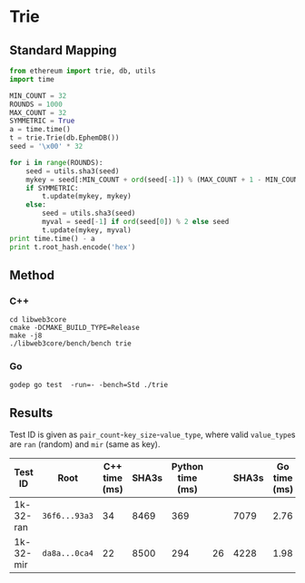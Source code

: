 # Trie

## Standard Mapping

```python
from ethereum import trie, db, utils
import time

MIN_COUNT = 32
ROUNDS = 1000
MAX_COUNT = 32
SYMMETRIC = True
a = time.time()
t = trie.Trie(db.EphemDB())
seed = '\x00' * 32

for i in range(ROUNDS):
    seed = utils.sha3(seed)
    mykey = seed[:MIN_COUNT + ord(seed[-1]) % (MAX_COUNT + 1 - MIN_COUNT)]
    if SYMMETRIC:
        t.update(mykey, mykey)
    else:
        seed = utils.sha3(seed)
        myval = seed[-1] if ord(seed[0]) % 2 else seed
        t.update(mykey, myval)
print time.time() - a 
print t.root_hash.encode('hex')
```

## Method

### C++

```
cd libweb3core
cmake -DCMAKE_BUILD_TYPE=Release
make -j8
./libweb3core/bench/bench trie
```

### Go

```
godep go test  -run=- -bench=Std ./trie
```

## Results

Test ID is given as `pair_count`-`key_size`-`value_type`, where valid `value_type`s are `ran` (random) and `mir` (same as key).

| Test ID   | Root | C++ time (ms) | SHA3s | Python time (ms) | | SHA3s | Go time (ms) |
| --------- | ---- | ---- | ----- | ------ | -----| ----- | ----- |
| 1k-32-ran | `36f6...93a3` | 34   | 8469  | 369    |      | 7079  | 2.76 |
| 1k-32-mir | `da8a...0ca4` | 22   | 8500  | 294    | 26   | 4228  | 1.98 |